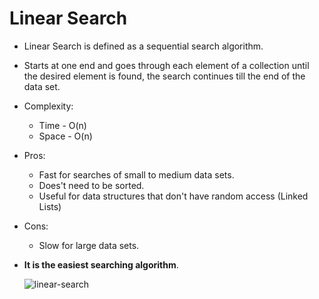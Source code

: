 # Linear Search
 - Linear Search is defined as a sequential search algorithm. 
 
 - Starts at one end and goes through each element of a collection until the desired element is found, the search continues till the end of the data set.
 
 - Complexity:
   - Time - O(n) 
   - Space - O(n)
   
 - Pros:
   - Fast for searches of small to medium data sets.
   - Does't need to be sorted.
   - Useful for data structures that don't have random access (Linked Lists)
   
 - Cons:
   - Slow for large data sets.

 - **It is the easiest searching algorithm**.

      ![linear-search](https://user-images.githubusercontent.com/113314204/194691684-3f6d335f-e18a-4180-99ca-6ac35ef7e2c0.gif)
